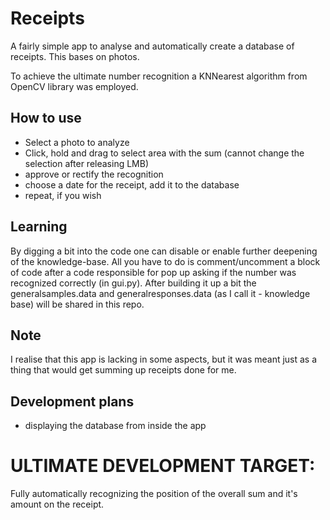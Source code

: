 # Receipts
A fairly simple app to analyse and automatically create a database of receipts. This bases on photos.

To achieve the ultimate number recognition a KNNearest algorithm from OpenCV library was employed.

## How to use
- Select a photo to analyze
- Click, hold and drag to select area with the sum (cannot change the selection after releasing LMB)
- approve or rectify the recognition
- choose a date for the receipt, add it to the database
- repeat, if you wish

## Learning
By digging a bit into the code one can disable or enable further deepening of the knowledge-base. All you have to do is comment/uncomment a block of code after a code responsible for pop up asking if the number was recognized correctly (in gui.py).
After building it up a bit the generalsamples.data and generalresponses.data (as I call it - knowledge base) will be shared in this repo.

## Note
I realise that this app is lacking in some aspects, but it was meant just as a thing that would get summing up receipts done for me.

## Development plans
- displaying the database from inside the app

# ULTIMATE DEVELOPMENT TARGET:
Fully automatically recognizing the position of the overall sum and it's amount on the receipt.
